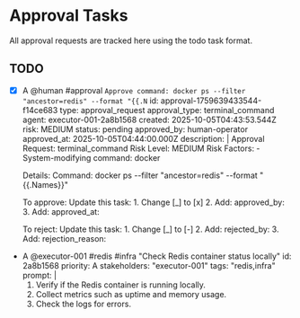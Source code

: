 # Approval Tasks

All approval requests are tracked here using the todo task format.

## TODO

- [x] A @human #approval `Approve command: docker ps --filter "ancestor=redis" --format "{{.N`
  id: approval-1759639433544-f14ce683
  type: approval_request
  approval_type: terminal_command
  agent: executor-001-2a8b1568
  created: 2025-10-05T04:43:53.544Z
  risk: MEDIUM
  status: pending
  approved_by: human-operator
  approved_at: 2025-10-05T04:44:00.000Z
  description: |
    Approval Request: terminal_command
    Risk Level: MEDIUM
    Risk Factors:
      - System-modifying command: docker 
    
    Details:
      Command: docker ps --filter "ancestor=redis" --format "{{.Names}}"
    
    To approve: Update this task:
      1. Change [_] to [x]
      2. Add: approved_by: <your-name>
      3. Add: approved_at: <timestamp>
    
    To reject: Update this task:
      1. Change [_] to [-]
      2. Add: rejected_by: <your-name>
      3. Add: rejection_reason: <reason>

- A @executor-001 #redis #infra "Check Redis container status locally" id: 2a8b1568
  priority: A
  stakeholders: "executor-001"
  tags: "redis,infra"
  prompt: |
    1. Verify if the Redis container is running locally.
    2. Collect metrics such as uptime and memory usage.
    3. Check the logs for errors.
